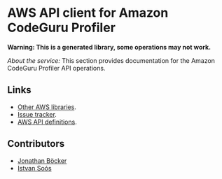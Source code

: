# AWS API client for Amazon CodeGuru Profiler

**Warning: This is a generated library, some operations may not work.**

*About the service:*
This section provides documentation for the Amazon CodeGuru Profiler API
operations.

## Links

- [Other AWS libraries](https://github.com/agilord/aws_client/tree/master/generated).
- [Issue tracker](https://github.com/agilord/aws_client/issues).
- [AWS API definitions](https://github.com/aws/aws-sdk-js/tree/master/apis).

## Contributors

- [Jonathan Böcker](https://github.com/Schwusch)
- [Istvan Soós](https://github.com/isoos)

